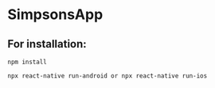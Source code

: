 # SimpsonsApp

## For installation: 

```
npm install
```

```
npx react-native run-android or npx react-native run-ios
```

